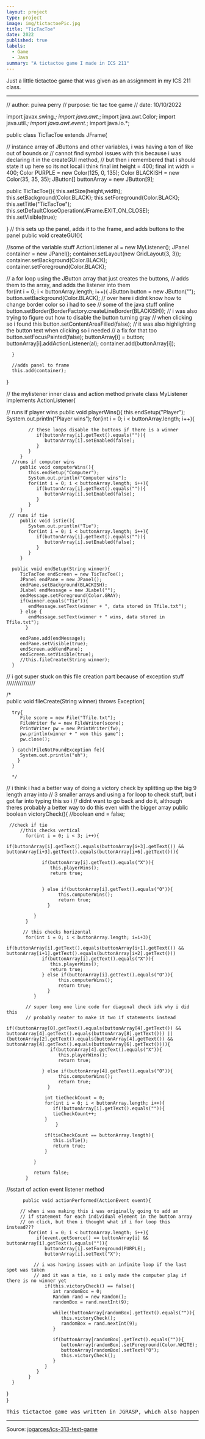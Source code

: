 ```yaml
---
layout: project
type: project
image: img/tictactoePic.jpg
title: "TicTacToe"
date: 2022
published: true
labels:
  - Game
  - Java
summary: "A tictactoe game I made in ICS 211"
---
```


Just a little tictactoe game that was given as an assignment in my ICS 211 class.

<hr>
// author: puiwa perry
// purpose: tic tac toe game
// date: 10/10/2022

import javax.swing.*;
import java.awt.*;
import java.awt.Color;
import java.util.*;
import java.awt.event.*;
import java.io.*;

public class TicTacToe extends JFrame{

// instance array of JButtons and other variables, i was having a ton of like out of bounds or 
// cannot find symbol issues with this because i was declaring it in the createGUI method,
// but then i remembered that i should state it up here so its not local i think
   final int height = 400;
   final int width = 400;
   Color PURPLE = new Color(125, 0, 135); 
   Color BLACKISH = new Color(35, 35, 35);
   JButton[] buttonArray = new JButton[9];
   
   public TicTacToe(){
      this.setSize(height,width);
      this.setBackground(Color.BLACK);
      this.setForeground(Color.BLACK);
      this.setTitle("TicTacToe");
      this.setDefaultCloseOperation(JFrame.EXIT_ON_CLOSE);
      this.setVisible(true);
   
   }
 // this sets up the panel, adds it to the frame, and adds buttons to the panel
   public void createGUI(){
   
   //some of the variable stuff
      ActionListener al = new MyListener();
      JPanel container = new JPanel();
      container.setLayout(new GridLayout(3, 3));
      container.setBackground(Color.BLACK);
      container.setForeground(Color.BLACK);
      
   // a for loop using the JButton array that just creates the buttons,
   // adds them to the array, and adds the listener into them   
      for(int i = 0; i < buttonArray.length; i++){
         JButton button = new JButton("");
         button.setBackground(Color.BLACK);
    // over here i didnt know how to change border color so i had to see
    // some of the java stuff online
         button.setBorder(BorderFactory.createLineBorder(BLACKISH));
    // i was also trying to figure out how to disable the button turning gray
    // when clicking so i found this
         button.setContentAreaFilled(false);
    // it was also highlighting the button text when clicking so i needed
    // a fix for that too
         button.setFocusPainted(false);
         buttonArray[i] = button;
         buttonArray[i].addActionListener(al);
         container.add(buttonArray[i]);     
      
      }
      
      //adds panel to frame
      this.add(container);
   
   }
   
       

   
 // the mylistener inner class and action method
   private class MyListener implements ActionListener{
   
   // runs if player wins
         public void playerWins(){
            this.endSetup("Player");
            System.out.println("Player wins");
            for(int i = 0; i < buttonArray.length; i++){
            
            // these loops disable the buttons if there is a winner
               if(buttonArray[i].getText().equals("")){
                  buttonArray[i].setEnabled(false);
               }
            }                      
         }
      //runs if computer wins   
         public void computerWins(){
            this.endSetup("Computer");
            System.out.println("Computer wins");
            for(int i = 0; i < buttonArray.length; i++){
               if(buttonArray[i].getText().equals("")){
                  buttonArray[i].setEnabled(false);
               }
            }              
         }
     // runs if tie    
         public void isTie(){
            System.out.println("Tie");
            for(int i = 0; i < buttonArray.length; i++){
               if(buttonArray[i].getText().equals("")){
                  buttonArray[i].setEnabled(false);
               }
            }               
         }
         
      public void endSetup(String winner){
         TicTacToe endScreen = new TicTacToe();
         JPanel endPane = new JPanel();
         endPane.setBackground(BLACKISH);
         JLabel endMessage = new JLabel("");
         endMessage.setForeground(Color.GRAY);
         if(winner.equals("Tie")){
            endMessage.setText(winner + ", data stored in Tfile.txt");
         } else {
            endMessage.setText(winner + " wins, data stored in Tfile.txt");
           }
           
         endPane.add(endMessage);
         endPane.setVisible(true);
         endScreen.add(endPane);
         endScreen.setVisible(true);
         //this.fileCreate(String winner);
      }
      
      
// i got super stuck on this file creation part because of exception stuff  ///////////////

/*   
      public void fileCreate(String winner) throws Exception{
      
      try{
         File score = new File("Tfile.txt");
         FileWriter fw = new FileWriter(score);
         PrintWriter pw = new PrintWriter(fw);
         pw.println(winner + " won this game");
         pw.close();
         
      } catch(FileNotFoundException fe){
         System.out.println("uh");
        }
      }
      
      */
      
      
      
   // i think i had a better way of doing a victory check by splitting up the big 9 length array into
   // 3 smaller arrays and using a for loop to check stuff, but i got far into typing this so i
   // didnt want to go back and do it, although theres probably a better way to do this even with the bigger array
      public boolean victoryCheck(){
         //boolean end = false;
         
     //check if tie
         //this checks vertical
           for(int i = 0; i < 3; i++){
              if(buttonArray[i].getText().equals(buttonArray[i+3].getText()) && buttonArray[i+3].getText().equals(buttonArray[i+6].getText())){
                
                 if(buttonArray[i].getText().equals("X")){
                    this.playerWins();
                    return true;
                    
                    
                 } else if(buttonArray[i].getText().equals("O")){
                       this.computerWins();
                       return true;
                   }
              
              }
           }
          
          // this checks horizontal 
           for(int i = 0; i < buttonArray.length; i=i+3){
              if(buttonArray[i].getText().equals(buttonArray[i+1].getText()) && buttonArray[i+1].getText().equals(buttonArray[i+2].getText()))
                 if(buttonArray[i].getText().equals("X")){
                    this.playerWins();
                    return true;                   
                 } else if(buttonArray[i].getText().equals("O")){
                       this.computerWins();
                       return true;
                   }
              }
           
           // super long one line code for diagonal check idk why i did this
           // probably neater to make it two if statements instead   
              if((buttonArray[0].getText().equals(buttonArray[4].getText()) && buttonArray[4].getText().equals(buttonArray[8].getText())) || (buttonArray[2].getText().equals(buttonArray[4].getText()) && buttonArray[4].getText().equals(buttonArray[6].getText()))){
                    if(buttonArray[4].getText().equals("X")){
                       this.playerWins();
                       return true;
                    
                 } else if(buttonArray[4].getText().equals("O")){
                       this.computerWins();
                       return true;
                   }
              
                  int tieCheckCount = 0;
                  for(int i = 0; i < buttonArray.length; i++){
                     if(!buttonArray[i].getText().equals("")){
                     tieCheckCount++; 
                  }
                      }
           
                  if(tieCheckCount == buttonArray.length){
                     this.isTie();
                     return true;      
                  }

              }
              
              return false;
           }
             
     
   //sstart of action event listener method
   
          public void actionPerformed(ActionEvent event){
          
         // when i was making this i was originally going to add an
         // if statement for each individual element in the button array
         // on click, but then i thought what if i for loop this instead??? 
            for(int i = 0; i < buttonArray.length; i++){           
               if(event.getSource() == buttonArray[i] && buttonArray[i].getText().equals("")){                 
                  buttonArray[i].setForeground(PURPLE);
                  buttonArray[i].setText("X");
                  
              // i was having issues with an infinite loop if the last spot was taken
              // and it was a tie, so i only made the computer play if there is no winner yet    
                  if(this.victoryCheck() == false){                 
                     int randomBox = 0;
                     Random rand = new Random();
                     randomBox = rand.nextInt(9);
                  
                     while(!buttonArray[randomBox].getText().equals("")){
                        this.victoryCheck();
                        randomBox = rand.nextInt(9);
                     }                      
          
                     if(buttonArray[randomBox].getText().equals("")){
                        buttonArray[randomBox].setForeground(Color.WHITE);
                        buttonArray[randomBox].setText("O");
                        this.victoryCheck();
                     }                  
                  }         
               }
            }        
      } 
   }  
}       
<pre>
This tictactoe game was written in JGRASP, which also happened to be pretty much my first IDE I had used, and just has the basic features of a tictactoe game.
</pre>

<hr>

Source: <a href="https://github.com/jogarces/ics-313-text-game"><i class="large github icon "></i>jogarces/ics-313-text-game</a>
